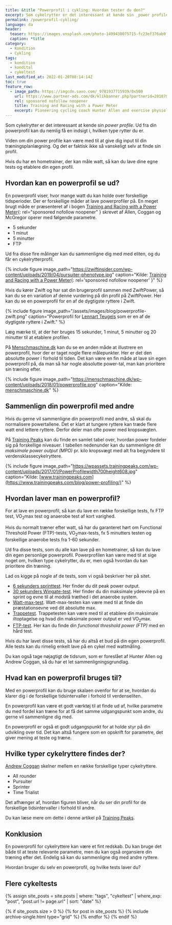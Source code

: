 ```yaml
---
title: &title "Powerprofil i cykling: Hvordan tester du den?"
excerpt: Som cykelrytter er det interessant at kende sin _power profile_. Ud fra din powerprofil kan du nemlig få en indsigt i, hvilken type rytter du er.
permalink: /powerprofil-cykling/
language: da
header:
  teaser: https://images.unsplash.com/photo-1499438075715-fc23ef376ab9?ixlib=rb-1.2.1&ixid=MnwxMjA3fDB8MHxzZWFyY2h8MzN8fGJpa2luZ3xlbnwwfDB8MHx8&auto=format&fit=crop&height=300&w=400&q=10
  caption: *title
category:
  - Kondition
  - Cykling
tags:
  - kondition
  - kondital
  - cykeltest
last_modified_at: 2022-01-20T08:14:14Z
toc: true
feature_row:
  - image_path: https://imgcdn.saxo.com/_9781937715939/0x500
    url: https://www.partner-ads.com/dk/klikbanner.php?partnerid=28187&bannerid=43264&htmlurl=https://www.saxo.com/dk/training-and-racing-with-a-power-meter_hunter-allen_paperback_9781937715939
    rel: sponsored nofollow noopener
    title: Training and Racing with a Power Meter
    excerpt: Pioneering cycling coach Hunter Allen and exercise physiologists Dr. Andy Coggan and Stephen McGregor show how to use a power meter to find your baseline power data, profile your strengths and weaknesses, measure fitness and fatigue, optimize your daily workouts, peak for races, and set and adjust your racing strategy during af race.
---
```


Som cykelrytter er det interessant at kende sin _power profile_. Ud fra din powerprofil kan du nemlig få en indsigt i, hvilken type rytter du er.

Viden om din power profile kan være med til at give dig input til din træningsplanlægning. Og det er faktisk ikke så vanskeligt selv at finde sin profil.

Hvis du har en hometrainer, der kan måle watt, så kan du lave dine egne tests og etablere din egen profil.

## Hvordan kan en powerprofil se ud?

En powerprofil viser, hvor mange watt du kan holde over forskellige tidsperioder. Der er forskellige måder at lave powerprofiler på. En meget brugt måde er præsenteret af i bogen [Training and Racing with a Power Meter](https://www.partner-ads.com/dk/klikbanner.php?partnerid=28187&bannerid=43264&htmlurl=https://www.saxo.com/dk/training-and-racing-with-a-power-meter_hunter-allen_paperback_9781937715939){: rel="sponsored nofollow noopener" } skrevet af Allen, Coggan og McGregor operer med følgende parametre.

- 5 sekunder
- 1 minut
- 5 minutter
- FTP

Ud fra disse fire målinger kan du sammenligne dig med med eliten, og du får en cykelrytterprofil.

{% include figure image_path="https://zwiftinsider.com/wp-content/uploads/2019/04/pursuiter-phenotype.jpg" caption="Kilde: [Training and Racing with a Power Meter](https://www.partner-ads.com/dk/klikbanner.php?partnerid=28187&bannerid=43264&htmlurl=https://www.saxo.com/dk/training-and-racing-with-a-power-meter_hunter-allen_paperback_9781937715939){: rel='sponsored nofollow noopener' }" %}

Hvis du kører Zwift og har sat din brugerprofil sammen med ZwiftPower, så kan du se en variation af denne vurdering på din profil på ZwiftPower. Her kan du se en powerprofil for en af de dygtigste ryttere i Zwift.

{% include figure image_path="/assets/images/blog/powerprofile-zwift.png" caption="Powerprofil for [Lennart Teugels](https://zwiftpower.com/profile.php?z=1459398) som er en af de dygtigste ryttere i Zwift." %}

Læg mærke til, at der her bruges 15 sekunder, 1 minut, 5 minutter og 20 minutter til at etablere profilen.

På [Menschmaschine.dk](https://menschmaschine.dk/cykeltest/) kan du se en anden måde at illustrere en powerprofil, hvor der er taget nogle flere målepunkter. Her er det den absolutte power i forhold til tiden. Det kan være en fin måde at lave sin egen powerprofil på, da man så har nogle absolutte power-tal, man kan prioritere sin træning efter.

{% include figure image_path="https://menschmaschine.dk/wp-content/uploads/2018/01/powerprofile.png" caption="Kilde: [menschmaschine.dk](https://menschmaschine.dk/cykeltest/)" %}

## Sammenlign din powerprofil med andre

Hvis du gerne vil sammenligne din powerprofil med andre, så skal du normalisere powertallene. Det er klart at tungere ryttere kan træde flere watt end lettere ryttere. Derfor deler man ofte power med kropsvægten.

På [Training Peaks](https://www.trainingpeaks.com/blog/power-profiling/) kan du finde en samlet tabel over, hvordan power fordeler sig på forskellige niveauer. I tabellen nedenunder kan du sammenligne dit _maksimale power output (MPO)_ pr. kilo kropsvægt med alt fra begyndere til verdensklassecykelryttere.

{% include figure image_path="https://wpassets.trainingpeaks.com/wp-content/uploads/2017/01/PowerProfilewidth700height608.jpg" caption="Kilde: [www.trainingpeaks.com](https://www.trainingpeaks.com/blog/power-profiling/)"  %}

## Hvordan laver man en powerprofil?

For at lave en powerprofil, så kan du lave en række forskellige tests, fx FTP test, VO<sub>2</sub>max test og anaerobe test af kort varighed.

Hvis du normalt træner efter watt, så har du garanteret hørt om Functional Threshold Power (FTP)-tests, VO<sub>2</sub>max-tests, fx 5 minutters testen og forskellige anaerobe tests fra 1-60 sekunder.

Ud fra disse tests, som du alle kan lave på en hometrainer, så kan du lave din egen personlige powerprofil. Powerprofilen kan være med til at sige noget om, hvilken type cykelrytter, du er, men også hvordan du kan prioritere din træning.

Lad os kigge på nogle af de tests, som vi også beskriver her på sitet.

- [6 sekunders sprinttest](/6sek/). Her finder du dit peak power output.
- [30 sekunders Wingate-test](/wingate/). Her finder du din maksimale ydeevne på en sprint og evne til at modstå træthed i det anaerobe system.
- [Watt-max-test](/kondital-wattmax/). Watt-max-testen kan være med til at finde din præstationsevne ved dit absolutte max.
- [Trappetest](/trappetest-cykel/). Trappetesten kan være med til at etablere din maksimale iltoptagelse og hvad din maksimale power output er ved VO<sub>2</sub>max.
- [FTP-test](/ftp-cykling/). Her kan du finde din _functional threshold power (FTP)_ med en hård test.

Hvis du har lavet disse tests, så har du altså et bud på din egen powerprofil. Alle tests kan du rimelig enkelt lave på en cykel med wattmåling.

Du kan også tage nøjagtigt de tidsrum, som er foreslået af Hunter Allen og Andrew Coggan, så du har et let sammenligningsgrundlag.

## Hvad kan en powerprofil bruges til?

Med en powerprofil kan du bruge skalaen ovenfor for at se, hvordan du klarer dig i de forskellige tidsintervaller i forhold til verdenseliten.

En powerprofil kan være et godt værktøj til at finde ud af, hvilke parametre du med fordel kan træne for at få det samme udgangspunkt som andre, du gerne vil sammenligne dig med.

En powerprofil er også et godt udgangspunkt for at holde styr på din udvikling over tid. Det kan altså fungere som en opskrift for parametre, det giver mening at teste og træne.

## Hvilke typer cykelryttere findes der?

[Andrew Coggan](https://www.trainingpeaks.com/blog/power-profiling/) skelner mellem en række forskellige typer cykelryttere.

- All rounder
- Pursuiter
- Sprinter
- Time Trialist

Det afhænger af, hvordan figuren bliver, når du ser din profil for de forskellige tidsintervaller i forhold til andre.

Du kan læse mere om dette i denne artikel på [Training Peaks](https://www.trainingpeaks.com/blog/power-profiling/).

## Konklusion

En powerprofil for cykelryttere kan være et fint redskab. Du kan bruge det både til at teste relevante parametre, men du kan også organsiere din træning efter det. Endelig så kan du sammenligne dig med andre ryttere.

Hvordan bruger du selv en powerprofil, og hvilke tests laver du?

## Flere cykeltests

{% assign site_posts = site.posts | where: "tags", "cykeltest" | where_exp: "post", "post.url != page.url" | sort: "date" %}

<div class="feature__wrapper">

{% if site_posts.size > 0 %}
  {% for post in site_posts %}
    {% include archive-single.html type="grid" %}
  {% endfor %}
{% endif %}

</div>

